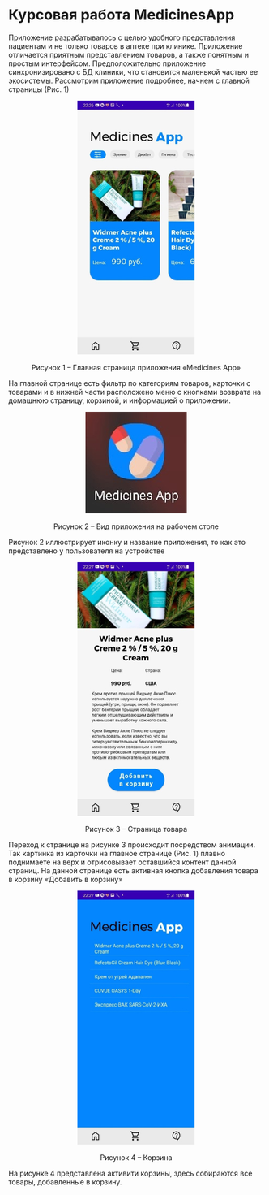 # Курсовая работа MedicinesApp

Приложение разрабатывалось с целью удобного представления пациентам и не только товаров в аптеке при клинике. Приложение отличается приятным представлением товаров, а также понятным и простым интерфейсом. Предположительно приложение синхронизировано с БД клиники, что становится маленькой частью ее экосистемы.
Рассмотрим приложение подробнее, начнем с главной страницы (Рис. 1)

<p align="center"><img alt="home" src="https://github.com/Vlasdislav/MedicinesApp/blob/main/readme/home.jpg"></p>
<p align="center">Рисунок 1 – Главная страница приложения «Medicines App»</p>

На главной странице есть фильтр по категориям товаров, карточки с товарами и в нижней части расположено меню с кнопками возврата на домашнюю страницу, корзиной, и информацией о приложении.
<p align="center"><img alt="home" src="https://github.com/Vlasdislav/MedicinesApp/blob/main/readme/icon.jpg"></p>
<p align="center">Рисунок 2 – Вид приложения на рабочем столе</p>

Рисунок 2 иллюстрирует иконку и название приложения, то как это представлено у пользователя на устройстве

<p align="center"><img alt="home" src="https://github.com/Vlasdislav/MedicinesApp/blob/main/readme/example-product.jpg"></p>
<p align="center">Рисунок 3 – Страница товара</p>

Переход к странице на рисунке 3 происходит посредством анимации. Так картинка из карточки на главное странице (Рис. 1) плавно поднимаете на верх и отрисовывает оставшийся контент данной страниц. На данной странице есть активная кнопка добавления товара в корзину «Добавить в корзину»

<p align="center"><img alt="home" src="https://github.com/Vlasdislav/MedicinesApp/blob/main/readme/cart.jpg"></p>
<p align="center">Рисунок 4 – Корзина</p>

На рисунке 4 представлена активити корзины, здесь собираются все товары, добавленные в корзину.
